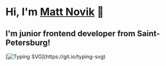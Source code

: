 # Hi, I'm [Matt Novik](https://pylvmv.csb.app/) 👋

## I'm junior frontend developer from Saint-Petersburg!

[![Typing SVG](https://readme-typing-svg.herokuapp.com?color=F77F22&lines=Welcome!+I'm+junior+frontend+developer+from+Saint-Petersburg!)](https://git.io/typing-svg)

<!--
**MattNovik/MattNovik** is a ✨ _special_ ✨ repository because its `README.md` (this file) appears on your GitHub profile.

Here are some ideas to get you started:

- 🔭 I’m currently working on ...
- 🌱 I’m currently learning ...
- 👯 I’m looking to collaborate on ...
- 🤔 I’m looking for help with ...
- 💬 Ask me about ...
- 📫 How to reach me: ...
- 😄 Pronouns: ...
- ⚡ Fun fact: ...
-->
